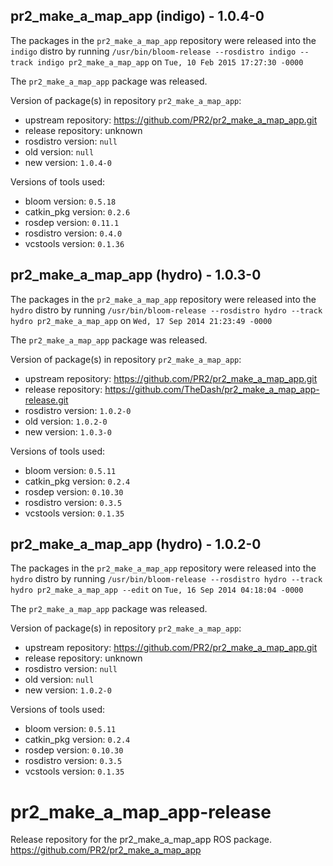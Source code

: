 ## pr2_make_a_map_app (indigo) - 1.0.4-0

The packages in the `pr2_make_a_map_app` repository were released into the `indigo` distro by running `/usr/bin/bloom-release --rosdistro indigo --track indigo pr2_make_a_map_app` on `Tue, 10 Feb 2015 17:27:30 -0000`

The `pr2_make_a_map_app` package was released.

Version of package(s) in repository `pr2_make_a_map_app`:
- upstream repository: https://github.com/PR2/pr2_make_a_map_app.git
- release repository: unknown
- rosdistro version: `null`
- old version: `null`
- new version: `1.0.4-0`

Versions of tools used:
- bloom version: `0.5.18`
- catkin_pkg version: `0.2.6`
- rosdep version: `0.11.1`
- rosdistro version: `0.4.0`
- vcstools version: `0.1.36`


## pr2_make_a_map_app (hydro) - 1.0.3-0

The packages in the `pr2_make_a_map_app` repository were released into the `hydro` distro by running `/usr/bin/bloom-release --rosdistro hydro --track hydro pr2_make_a_map_app` on `Wed, 17 Sep 2014 21:23:49 -0000`

The `pr2_make_a_map_app` package was released.

Version of package(s) in repository `pr2_make_a_map_app`:
- upstream repository: https://github.com/PR2/pr2_make_a_map_app.git
- release repository: https://github.com/TheDash/pr2_make_a_map_app-release.git
- rosdistro version: `1.0.2-0`
- old version: `1.0.2-0`
- new version: `1.0.3-0`

Versions of tools used:
- bloom version: `0.5.11`
- catkin_pkg version: `0.2.4`
- rosdep version: `0.10.30`
- rosdistro version: `0.3.5`
- vcstools version: `0.1.35`


## pr2_make_a_map_app (hydro) - 1.0.2-0

The packages in the `pr2_make_a_map_app` repository were released into the `hydro` distro by running `/usr/bin/bloom-release --rosdistro hydro --track hydro pr2_make_a_map_app --edit` on `Tue, 16 Sep 2014 04:18:04 -0000`

The `pr2_make_a_map_app` package was released.

Version of package(s) in repository `pr2_make_a_map_app`:
- upstream repository: https://github.com/PR2/pr2_make_a_map_app.git
- release repository: unknown
- rosdistro version: `null`
- old version: `null`
- new version: `1.0.2-0`

Versions of tools used:
- bloom version: `0.5.11`
- catkin_pkg version: `0.2.4`
- rosdep version: `0.10.30`
- rosdistro version: `0.3.5`
- vcstools version: `0.1.35`


pr2_make_a_map_app-release
==========================

Release repository for the pr2_make_a_map_app ROS package. https://github.com/PR2/pr2_make_a_map_app
